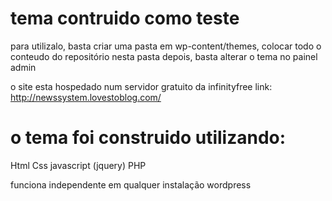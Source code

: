 # tema contruido como teste 

para utilizalo, basta criar uma pasta em wp-content/themes, colocar todo o conteudo do repositório nesta pasta
depois, basta alterar o tema no painel admin 

o site esta hospedado num servidor gratuito da infinityfree
link: http://newssystem.lovestoblog.com/

# o tema foi construido utilizando: 
Html
Css
javascript (jquery)
PHP

funciona independente em qualquer instalação wordpress 